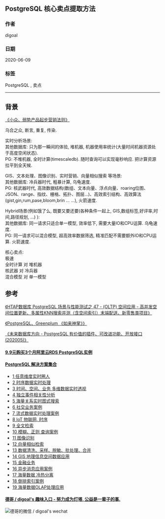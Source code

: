 ## PostgreSQL 核心卖点提取方法  
  
### 作者  
digoal  
  
### 日期  
2020-06-09  
  
### 标签  
PostgreSQL , 卖点   
  
----  
  
## 背景  
[《小众、弱势产品起步营销法则》](../197001/20200523_02.md)    
  
乌合之众, 断言, 重复, 传染.   
  
实时分析场景:   
其他数据库: 只为那一瞬间的体验, 堆机器, 机器使用率统计(大量时间机器资源处于高度空闲状态).   
PG: 不堆机器, 全时计算(timescaledb). 随时查询可以实现毫秒响应. 把计算资源拉平到全天候.   
  
GIS、文本处理、图像识别、实时营销、向量相似搜索 等场景:   
其他数据库: 冷兵器时代, 粗暴计算, 乌龟速度.   
PG: 核武器时代, 高效数据结构(数组、文本向量、浮点向量、roaring位图、JSON、range、指纹、栅格、拓扑、图层...)、高效索引结构、高效算法(gist,gin,rum,pase,bloom,brin ... ...), 火箭速度.   
  
Hybrid场景(例如饿了么, 既要又要还要(各种条件一起上, GIS,数组标签,好评率,时间,路径规划, ...)  ):   
其他数据库: 同一请求只适合单一模型, 效率低下, 需要大量IO和CPU运算. 乌龟速度.  
PG: 同一请求可以混合模型, 超高效率数据筛选, 精准匹配不需要额外IO和CPU运算. 火箭速度.   
  
核心卖点:   
极速   
全时计算 对 堆机器   
核武器 对 冷兵器   
混合模型 对 单一模型   
  
## 参考  
[《HTAP数据库 PostgreSQL 场景与性能测试之 47 - (OLTP) 空间应用 - 高并发空间位置更新、多属性KNN搜索并测（含空间索引）末端配送、新零售类项目》](../201711/20171107_48.md)    
    
[《PostgreSQL、Greenplum 《如来神掌》》](../201706/20170601_02.md)      
  
[《未来数据库方向 - PostgreSQL 有价值的插件、可改进功能、开放接口 (202005)》](../202005/20200527_06.md)   

  
  
  
  
  
  
  
  
  
  
  
  
  
  
  
  
  
  
  
  
  
  
  
  
  
#### [9.9元购买3个月阿里云RDS PostgreSQL实例](https://www.aliyun.com/database/postgresqlactivity "57258f76c37864c6e6d23383d05714ea")
  
  
#### [PostgreSQL 解决方案集合](https://yq.aliyun.com/topic/118 "40cff096e9ed7122c512b35d8561d9c8")
- [1 任意维度实时圈人](https://yq.aliyun.com/topic/118 "40cff096e9ed7122c512b35d8561d9c8")
- [2 时序数据实时处理](https://yq.aliyun.com/topic/118 "40cff096e9ed7122c512b35d8561d9c8")
- [3 时间、空间、业务 多维数据实时透视](https://yq.aliyun.com/topic/118 "40cff096e9ed7122c512b35d8561d9c8")
- [4 独立事件相关性分析](https://yq.aliyun.com/topic/118 "40cff096e9ed7122c512b35d8561d9c8")
- [5 海量关系实时图式搜索](https://yq.aliyun.com/topic/118 "40cff096e9ed7122c512b35d8561d9c8")
- [6 社交业务案例](https://yq.aliyun.com/topic/118 "40cff096e9ed7122c512b35d8561d9c8")
- [7 流式数据实时处理案例](https://yq.aliyun.com/topic/118 "40cff096e9ed7122c512b35d8561d9c8")
- [8 IoT 物联网, 时序](https://yq.aliyun.com/topic/118 "40cff096e9ed7122c512b35d8561d9c8")
- [9 全文检索](https://yq.aliyun.com/topic/118 "40cff096e9ed7122c512b35d8561d9c8")
- [10 模糊、正则 查询案例](https://yq.aliyun.com/topic/118 "40cff096e9ed7122c512b35d8561d9c8")
- [11 图像识别](https://yq.aliyun.com/topic/118 "40cff096e9ed7122c512b35d8561d9c8")
- [12 向量相似检索](https://yq.aliyun.com/topic/118 "40cff096e9ed7122c512b35d8561d9c8")
- [13 数据清洗、采样、脱敏、批处理、合并](https://yq.aliyun.com/topic/118 "40cff096e9ed7122c512b35d8561d9c8")
- [14 GIS 地理信息空间数据应用](https://yq.aliyun.com/topic/118 "40cff096e9ed7122c512b35d8561d9c8")
- [15 金融业务](https://yq.aliyun.com/topic/118 "40cff096e9ed7122c512b35d8561d9c8")
- [16 异步消息应用案例](https://yq.aliyun.com/topic/118 "40cff096e9ed7122c512b35d8561d9c8")
- [17 海量数据 冷热分离](https://yq.aliyun.com/topic/118 "40cff096e9ed7122c512b35d8561d9c8")
- [18 倒排索引案例](https://yq.aliyun.com/topic/118 "40cff096e9ed7122c512b35d8561d9c8")
- [19 海量数据OLAP处理应用](https://yq.aliyun.com/topic/118 "40cff096e9ed7122c512b35d8561d9c8")
  
  
#### [德哥 / digoal's 趣味入口 - 努力成为灯塔, 公益是一辈子的事.](https://github.com/digoal/blog/blob/master/README.md "22709685feb7cab07d30f30387f0a9ae")
  
  
![德哥的微信 / digoal's wechat](../pic/digoal_weixin.jpg "f7ad92eeba24523fd47a6e1a0e691b59")
  

